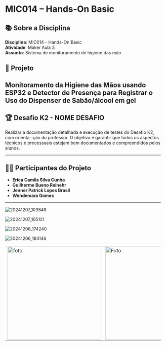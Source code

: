 # MIC014 – Hands-On Basic

## 📚 Sobre a Disciplina  
**Disciplina**: MIC014 – Hands-On Basic  
**Atividade**: Maker Aula 3  
**Assunto**: Sistema de monitoramento de higiene das mão

## 🚀 Projeto  
Monitoramento da Higiene das Mãos usando ESP32 e
Detector de Presença para Registrar o Uso do Dispenser de
Sabão/álcool em gel
---

## 🏆 Desafio K2 - NOME DESAFIO  
Realizar a documentação detalhada e execução de testes do Desafio K2, com orienta-
ção do professor. O objetivo é garantir que todos os aspectos técnicos e processuais estejam bem
documentados e compreendidos pelos alunos.

---

## 👩‍💻 Participantes do Projeto  
- **Erica Camila Silva Cunha**  
- **Guilherme Bueno Reinehr**  
- **Jenner Patrick Lopes Brasil**  
- **Wendemara Gomes**

---

![20241207_103848](https://github.com/user-attachments/assets/7a9657a6-c85d-4447-a13a-a5bd6ab1b30a)

![20241207_105121](https://github.com/user-attachments/assets/41377610-af96-42ff-b856-11e01c8cd5fd)

![20241206_174240](https://github.com/user-attachments/assets/3830638b-4fab-4bcb-989c-f6faaf321df8)

 ![20241206_184146](https://github.com/user-attachments/assets/ff385980-9a01-43eb-8f90-98505668cb24)


|   |   |   |   | 
|----------|----------|----------|----------|
| <img src="github.com/user-attachments/assets/41377610-af96-42ff-b856-11e01c8cd5fd" alt="foto" width="300">|<img src="[IMAGEM](https://github.com/user-attachments/assets/7a9657a6-c85d-4447-a13a-a5bd6ab1b30a)" alt="Foto" width="300"> | <img src="IMAGEM" alt="Diagrama" width="300">|<img src="IMAGEM" alt="Foto" width="300"> |




